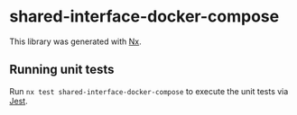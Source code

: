 # shared-interface-docker-compose

This library was generated with [Nx](https://nx.dev).

## Running unit tests

Run `nx test shared-interface-docker-compose` to execute the unit tests via [Jest](https://jestjs.io).
